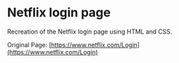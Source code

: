 # Netflix login page

Recreation of the Netflix login page using HTML and CSS.

Original Page: [https://www.netflix.com/Login](https://www.netflix.com/Login)
